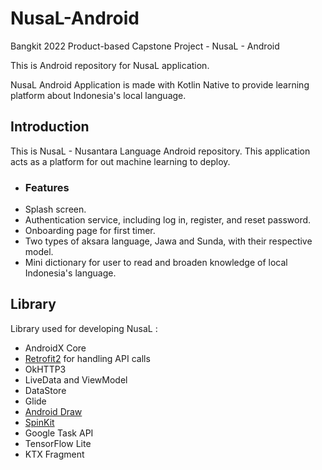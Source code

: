 # NusaL-Android
Bangkit 2022 Product-based Capstone Project - NusaL - Android

This is Android repository for NusaL application.

NusaL Android Application is made with Kotlin Native to provide learning platform about Indonesia's local language.

## Introduction

This is NusaL - Nusantara Language Android repository. This application acts as a platform for out machine learning to deploy. 

- ### Features
 * Splash screen.
 * Authentication service, including log in, register, and reset password.
 * Onboarding page for first timer.
 * Two types of aksara language, Jawa and Sunda, with their respective model.
 * Mini dictionary for user to read and broaden knowledge of local Indonesia's language.

## Library
Library used for developing NusaL :
 - AndroidX Core
 - [Retrofit2](https://square.github.io/retrofit/) for handling API calls
 - OkHTTP3
 - LiveData and ViewModel
 - DataStore
 - Glide
 - [Android Draw](https://github.com/divyanshub024/AndroidDraw)
 - [SpinKit](https://github.com/ybq/Android-SpinKit)
 - Google Task API
 - TensorFlow Lite
 - KTX Fragment
